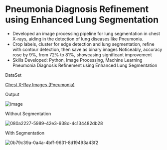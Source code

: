 # Pneumonia Diagnosis Refinement using Enhanced Lung Segmentation

* Developed an image processing pipeline for lung segmentation in chest X-rays, aiding in the detection of lung diseases like Pneumonia.
* Crop labels, cluster for edge detection and lung segmentation, refine with contour detection, then save as binary images Noticeably, accuracy rose by 9%, from 72% to 81%, showcasing significant improvement
* Skills Developed: Python, Image Processing, Machine Learning Pneumonia Diagnosis Refinement using Enhanced Lung Segmentation

DataSet

[Chest X-Ray Images (Pneumonia)](https://www.kaggle.com/datasets/paultimothymooney/chest-xray-pneumonia)

Output

![image](https://github.com/sd535682/Lungs_Segmentation/assets/61840607/df50d146-1978-4f33-b541-3630cf3b3437)

Without Segmentation

![080a2227-5989-42e3-938d-4c134482db28](https://github.com/sd535682/Lungs_Segmentation/assets/61840607/876f58df-6bec-47e6-89fe-9f60a553e383)

With Segmentation

![0b79c39a-0a4a-4bff-9631-8d19493a43f2](https://github.com/sd535682/Lungs_Segmentation/assets/61840607/e511dab2-ae1f-47ab-8e3d-7613195aa092)
